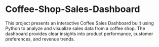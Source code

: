 # Coffee-Shop-Sales-Dashboard
This project presents an interactive Coffee Sales Dashboard built using Python to analyze and visualize sales data from a coffee shop. The dashboard provides clear insights into product performance, customer preferences, and revenue trends.

